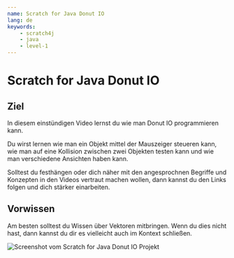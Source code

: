 ```yaml
---
name: Scratch for Java Donut IO
lang: de
keywords: 
    - scratch4j
    - java
    - level-1
---
```


# Scratch for Java Donut IO

## Ziel

In diesem einstündigen Video lernst du wie man Donut IO programmieren kann.

Du wirst lernen wie man ein Objekt mittel der Mauszeiger steueren kann, wie man auf eine Kollision zwischen zwei Objekten testen kann und wie man verschiedene Ansichten haben kann.

Solltest du festhängen oder dich näher mit den angesprochnen Begriffe und Konzepten in den Videos vertraut machen wollen, dann kannst du den Links folgen und dich stärker einarbeiten.

## Vorwissen

Am besten solltest du Wissen über Vektoren mitbringen. Wenn du dies nicht hast, dann kannst du dir es vielleicht auch im Kontext schließen.

![Screenshot vom Scratch for Java Donut IO Projekt](/images/scratch-for-java-donut-io.png "Screenshot des Scratch for Java Donut IO Projektes")
